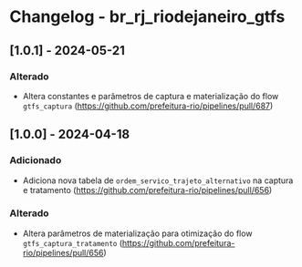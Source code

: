 # Changelog - br_rj_riodejaneiro_gtfs

## [1.0.1] - 2024-05-21

### Alterado

- Altera constantes e parâmetros de captura e materialização do flow `gtfs_captura` (https://github.com/prefeitura-rio/pipelines/pull/687)

## [1.0.0] - 2024-04-18

### Adicionado

- Adiciona nova tabela de `ordem_servico_trajeto_alternativo` na captura e tratamento (https://github.com/prefeitura-rio/pipelines/pull/656)

### Alterado

- Altera parâmetros de materialização para otimização do flow `gtfs_captura_tratamento` (https://github.com/prefeitura-rio/pipelines/pull/656)
